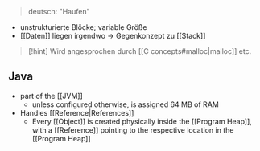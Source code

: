 > deutsch: "Haufen"

- unstrukturierte Blöcke; variable Größe
- [[Daten]] liegen irgendwo -> Gegenkonzept zu [[Stack]]

> [!hint] Wird angesprochen durch [[C concepts#malloc|malloc]] etc.
## Java
- part of the [[JVM]]
	- unless configured otherwise, is assigned $64$ MB of RAM
- Handles [[Reference|References]]
	- Every [[Object]] is created physically inside the [[Program Heap]], with a [[Reference]] pointing to the respective location in the [[Program Heap]]


